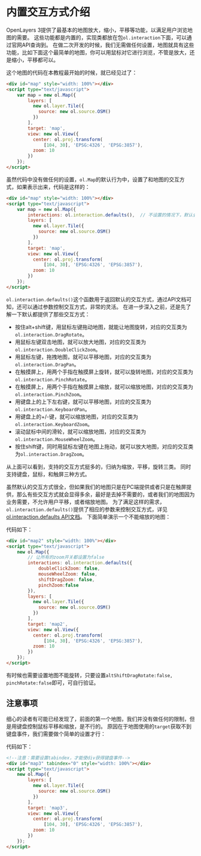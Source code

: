 # 内置交互方式介绍

OpenLayers 3提供了最基本的地图放大，缩小，平移等功能，以满足用户浏览地图的需要。 这些功能都是内置的，实现类都放在包`ol.interaction`下面，可以通过官网API查询到。 在做二次开发的时候，我们无需做任何设置，地图就具有这些功能，比如下面这个最简单的地图，你可以用鼠标对它进行浏览，不管是放大，还是缩小，平移都可以。

<head>                  
	<link href="../src/ol3.13.1/ol.css" rel="stylesheet" type="text/css" />
	<script type="text/javascript" src="../src/ol3.13.1/ol.js" charset="utf-8"></script>
</head>
<div id="map" style="width: 100%"></div>
<script type="text/javascript">
	var map = new ol.Map({
		layers: [
		  new ol.layer.Tile({
		    source: new ol.source.OSM()
		  })
		],
		target: 'map',
		view: new ol.View({
		  center: ol.proj.transform(
		      [104, 30], 'EPSG:4326', 'EPSG:3857'),
		  zoom: 10
		})
	});
</script>

这个地图的代码在本教程最开始的时候，就已经见过了：
```html
<div id="map" style="width: 100%"></div>
<script type="text/javascript">
	var map = new ol.Map({
		layers: [
		  new ol.layer.Tile({
		    source: new ol.source.OSM()
		  })
		],
		target: 'map',
		view: new ol.View({
		  center: ol.proj.transform(
		      [104, 30], 'EPSG:4326', 'EPSG:3857'),
		  zoom: 10
		})
	});
</script>
```
虽然代码中没有做任何的设置，`ol.Map`的默认行为中，设置了和地图的交互方式，如果表示出来，代码是这样的：
```html
<div id="map" style="width: 100%"></div>
<script type="text/javascript">
	var map = new ol.Map({
		interactions: ol.interaction.defaults(),  // 不设置的情况下，默认会设置为ol.interaction.defaults()
		layers: [
		  new ol.layer.Tile({
		    source: new ol.source.OSM()
		  })
		],
		target: 'map',
		view: new ol.View({
		  center: ol.proj.transform(
		      [104, 30], 'EPSG:4326', 'EPSG:3857'),
		  zoom: 10
		})
	});
</script>
```
`ol.interaction.defaults()`这个函数用于返回默认的交互方式，通过API文档可知，还可以通过参数控制交互方式，非常的灵活。 在进一步深入之前，还是先了解一下默认都提供了那些交互方式：

* 按住alt+shift键，用鼠标左键拖动地图，就能让地图旋转，对应的交互类为`ol.interaction.DragRotate`。
* 用鼠标左键双击地图，就可以放大地图，对应的交互类为`ol.interaction.DoubleClickZoom`。
* 用鼠标左键，拖拽地图，就可以平移地图，对应的交互类为`ol.interaction.DragPan`。
* 在触摸屏上，用两个手指在触摸屏上旋转，就可以旋转地图，对应的交互类为`ol.interaction.PinchRotate`。
* 在触摸屏上，用两个手指在触摸屏上缩放，就可以缩放地图，对应的交互类为`ol.interaction.PinchZoom`。
* 用键盘上的上下左右键，就可以平移地图，对应的交互类为`ol.interaction.KeyboardPan`。
* 用键盘上的+/-键，就可以缩放地图，对应的交互类为`ol.interaction.KeyboardZoom`。
* 滚动鼠标中间的滑轮，就可以缩放地图，对应的交互类为`ol.interaction.MouseWheelZoom`。
* 按住shift键，同时用鼠标左键在地图上拖动，就可以放大地图，对应的交互类为`ol.interaction.DragZoom`。

从上面可以看到，支持的交互方式挺多的，归纳为缩放，平移，旋转三类。 同时支持键盘，鼠标，和触屏三种方式。 

虽然默认的交互方式很全，但如果我们的地图只是在PC端提供或者只是在触屏提供，那么有些交互方式就会显得多余，最好是去掉不需要的，或者我们的地图因为业务需要，不允许用户平移，或者缩放地图。 为了满足这样的需求，`ol.interaction.defaults()`提供了相应的参数来控制交互方式，详见[ol.interaction.defaults API文档](http://openlayers.org/en/v3.15.1/apidoc/ol.interaction.html#.defaults)。 下面简单演示一个不能缩放的地图：
<div id="map2" style="width: 100%"></div>
<script type="text/javascript">
	new ol.Map({
		interactions: ol.interaction.defaults({
			doubleClickZoom: false,
			mouseWheelZoom: false,
			shiftDragZoom: false,
			pinchZoom:false
		}),
		layers: [
		  new ol.layer.Tile({
		    source: new ol.source.OSM()
		  })
		],
		target: 'map2',
		view: new ol.View({
		  center: ol.proj.transform(
		      [104, 30], 'EPSG:4326', 'EPSG:3857'),
		  zoom: 10
		})
	});
</script>

代码如下：
```html
<div id="map2" style="width: 100%"></div>
<script type="text/javascript">
	new ol.Map({
		// 让所有的zoom开关都设置为false
		interactions: ol.interaction.defaults({
			doubleClickZoom: false,
			mouseWheelZoom: false,
			shiftDragZoom: false,
			pinchZoom:false
		}),
		layers: [
		  new ol.layer.Tile({
		    source: new ol.source.OSM()
		  })
		],
		target: 'map2',
		view: new ol.View({
		  center: ol.proj.transform(
		      [104, 30], 'EPSG:4326', 'EPSG:3857'),
		  zoom: 10
		})
	});
</script>
```
有时候也需要设置地图不能旋转，只要设置`altShiftDragRotate:false, pinchRotate:false`即可，可自行验证。

## 注意事项
细心的读者有可能已经发现了，前面的第一个地图，我们并没有做任何的限制，但是用键盘控制鼠标平移和缩放，是不行的。 原因在于地图使用的`target`获取不到键盘事件，我们需要做个简单的设置才行：

<div id="map3" tabindex="0" style="width: 100%"></div>
<script type="text/javascript">
	new ol.Map({
		layers: [
		  new ol.layer.Tile({
		    source: new ol.source.OSM()
		  })
		],
		target: 'map3',
		view: new ol.View({
		  center: ol.proj.transform(
		      [104, 30], 'EPSG:4326', 'EPSG:3857'),
		  zoom: 10
		})
	});
</script>

代码如下：

```html
<!--注意：需要设置tabindex，才能使div获得键盘事件-->
<div id="map3" tabindex="0" style="width: 100%"></div>
<script type="text/javascript">
	new ol.Map({
		layers: [
		  new ol.layer.Tile({
		    source: new ol.source.OSM()
		  })
		],
		target: 'map3',
		view: new ol.View({
		  center: ol.proj.transform(
		      [104, 30], 'EPSG:4326', 'EPSG:3857'),
		  zoom: 10
		})
	});
</script>
```


